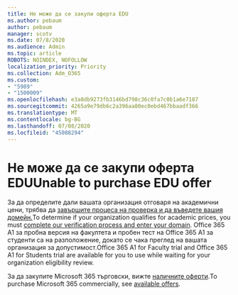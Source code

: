 ```yaml
---
title: Не може да се закупи оферта EDU
ms.author: pebaum
author: pebaum
manager: scotv
ms.date: 07/8/2020
ms.audience: Admin
ms.topic: article
ROBOTS: NOINDEX, NOFOLLOW
localization_priority: Priority
ms.collection: Adm_O365
ms.custom:
- "5989"
- "1500009"
ms.openlocfilehash: e3a8db9273fb3146bd798c36c0fa7c0b1a6e7187
ms.sourcegitcommit: 4265a9e79db6c2a396aa80ec0ebd467bbaadf366
ms.translationtype: MT
ms.contentlocale: bg-BG
ms.lasthandoff: 07/08/2020
ms.locfileid: "45088294"
---
```

# <a name="unable-to-purchase-edu-offer"></a><span data-ttu-id="2ed30-102">Не може да се закупи оферта EDU</span><span class="sxs-lookup"><span data-stu-id="2ed30-102">Unable to purchase EDU offer</span></span>

<span data-ttu-id="2ed30-103">За да определите дали вашата организация отговаря на академични цени, трябва да [завършите процеса на проверка и да въведете вашия домейн.](https://portal.office.com/Adminportal/Home#/Domains/SOWizard)</span><span class="sxs-lookup"><span data-stu-id="2ed30-103">To determine if your organization qualifies for academic prices, you must [complete our verification process and enter your domain](https://portal.office.com/Adminportal/Home#/Domains/SOWizard).</span></span> <span data-ttu-id="2ed30-104">Office 365 A1 за пробна версия на факултета и пробен тест на Office 365 A1 за студенти са на разположение, докато се чака преглед на вашата организация за допустимост.</span><span class="sxs-lookup"><span data-stu-id="2ed30-104">Office 365 A1 for Faculty trial and Office 365 A1 for Students trial are available for you to use while waiting for your organization eligibility review.</span></span>

<span data-ttu-id="2ed30-105">За да закупите Microsoft 365 търговски, вижте [наличните оферти](https://go.microsoft.com/fwlink/p/?linkid=868433).</span><span class="sxs-lookup"><span data-stu-id="2ed30-105">To purchase Microsoft 365 commercially, see [available offers](https://go.microsoft.com/fwlink/p/?linkid=868433).</span></span>